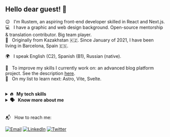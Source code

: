 ## Hello dear guest! 👋

<p>😉 &nbsp; I'm Rustem, an aspiring front-end developer skilled in React and Next.js.</br>
💻 &nbsp; I have a graphic and web design background. Open-source mentorship & translation contributor. Big team player.</br>
📍 &nbsp; Originally from Kazakhstan 🇰🇿. Since January of 2021, I have been living in Barcelona, Spain 🇪🇸.</p>
<p>🌍 &nbsp; I speak English (C2), Spanish (B1), Russian (native).</p>
<p>📌 &nbsp; To improve my skills I currently work on: an advanced blog platform project. See the description <a href="https://github.com/notturnomio/blog-platform-prod">here</a>.</br>
🚀 &nbsp; On my list to learn next: Astro, Vite, Svelte.</p>
</br>
<details>
  <summary><b>🔥 &nbsp; My tech skills</b></summary>
  </br>
  I have experience with the following technologies:

  #### Languages & Frameworks

  ![JavaScript](https://img.shields.io/badge/JavaScript-323330?style=flat-square&logo=javascript&logoColor=F7DF1E)
  ![TypeScript](https://img.shields.io/badge/TypeScript-007ACC?style=flat-square&logo=typescript&logoColor=white)
  ![Next.js](https://img.shields.io/badge/next.js-000000?style=flat-square&logo=nextdotjs&logoColor=white)
  ![React](https://img.shields.io/badge/React-20232A?style=flat-square&logo=react&logoColor=61DAFB)
  ![React Router](https://img.shields.io/badge/React_Router-CA4245?style=flat-square&logo=react-router&logoColor=white)
  ![Redux Toolkit](https://img.shields.io/badge/Redux-593D88?style=flat-square&logo=redux&logoColor=white)

  #### Styling

  ![Styled-Components](https://img.shields.io/badge/styled--components-DB7093?style=flat-square&logo=styled-components&logoColor=white)
  ![Sass](https://img.shields.io/badge/Sass-CC6699?style=flat-square&logo=sass&logoColor=white)
  ![Tailwind CSS](https://img.shields.io/badge/Tailwind_CSS-38B2AC?style=flat-square&logo=tailwind-css&logoColor=white)
  ![Chakra-UI](https://img.shields.io/badge/Chakra--UI-319795?style=flat-square&logo=chakra-ui&logoColor=white)
  ![Ant Design](https://img.shields.io/badge/Ant%20Design-1890FF?style=flat-square&logo=antdesign&logoColor=white)

  #### Backend

  ![Node JS](https://img.shields.io/badge/Node.js-339933?style=flat-square&logo=nodedotjs&logoColor=white)
  ![MongoDB](https://img.shields.io/badge/MongoDB-4EA94B?style=flat-square&logo=mongodb&logoColor=white)
  ![Vercel](https://img.shields.io/badge/Vercel-000000?style=flat-square&logo=vercel&logoColor=white)
  ![Heroku](https://img.shields.io/badge/Heroku-430098?style=flat-square&logo=heroku&logoColor=white)
  ![Firebase](https://img.shields.io/badge/firebase-%23039BE5.svg?style=flat-square&logo=firebase)

  #### Testing

  ![React Testing Library](https://img.shields.io/badge/Testing%20Library-E33332?logo=testinglibrary&logoColor=fff&style=flat-square)
  ![Jest](https://img.shields.io/badge/Jest-C21325?style=flat-square&logo=jest&logoColor=white)
  ![Storybook](https://img.shields.io/badge/storybook-FF4785?style=flat-square&logo=storybook&logoColor=white)
  ![Chromatic](https://img.shields.io/badge/-Chromatic-%23FC521F?style=flat-square)
  ![Loki](https://img.shields.io/badge/-LOKI-%2300c3ff?style=flat-square)
  ![Cypress](https://img.shields.io/badge/Cypress-17202C?style=flat-square&logo=cypress&logoColor=white)

  #### IDE and OS

  ![VS Code](https://img.shields.io/badge/VSCode-0078D4?style=flat-square&logo=visual%20studio%20code&logoColor=white)
  ![WebStorm](https://img.shields.io/badge/WebStorm-000000?style=flat-square&logo=WebStorm&logoColor=white)
  ![Mac OS](https://img.shields.io/badge/mac%20os-000000?style=flat-square&logo=apple&logoColor=white)
  ![Windows](https://img.shields.io/badge/Windows-0078D6?style=flat-square&logo=windows&logoColor=white)

  #### Linters

  ![ESLint](https://img.shields.io/badge/eslint-3A33D1?style=flat-square&logo=eslint&logoColor=white)
  ![Prettier](https://img.shields.io/badge/prettier-1A2C34?style=flat-square&logo=prettier&logoColor=F7BA3E)

  #### Design Tools

  ![Figma](https://img.shields.io/badge/Figma-F24E1E?style=flat-square&logo=figma&logoColor=white)
  ![Adobe Illustrator](https://img.shields.io/badge/Adobe%20Illustrator-FF9A00?style=flat-square&logo=adobe%20illustrator&logoColor=white)

  #### Others/Misc

  ![Git](https://img.shields.io/badge/GIT-E44C30?style=flat-square&logo=git&logoColor=white)
  ![Google Cloud](https://img.shields.io/badge/GoogleCloud-%234285F4.svg?style=flat-square&logo=google-cloud&logoColor=white)
  ![GitHub Actions](https://img.shields.io/badge/GitHub_Actions-2088FF?style=flat-square&logo=github-actions&logoColor=white)
  ![Webpack](https://img.shields.io/badge/Webpack-8DD6F9?style=flat-square&logo=Webpack&logoColor=white)
  ![Babel](https://img.shields.io/badge/Babel-F9DC3E?style=flat-square&logo=babel&logoColor=white)
  ![NPM](https://img.shields.io/badge/npm-CB3837?style=flat-square&logo=npm&logoColor=white)
  ![Yarn](https://img.shields.io/badge/Yarn-2C8EBB?style=flat-square&logo=yarn&logoColor=white)
  ![Lodash](https://img.shields.io/badge/Lodash-3492FF?style=flat-square&logo=lodash&logoColor=white")
  ![JWT](https://img.shields.io/badge/JWT-000000?style=flat-square&logo=JSON%20web%20tokens&logoColor=white)
  ![Stripe](https://img.shields.io/badge/Stripe-626CD9?style=flat-square&logo=Stripe&logoColor=white)
  ![Jira](https://img.shields.io/badge/Jira-0052CC?style=flat-square&logo=Jira&logoColor=white)
  ![WordPress](https://img.shields.io/badge/Wordpress-21759B?style=flat-square&logo=wordpress&logoColor=white)
  </br>
</details>
<details>
  <summary><b>🗣 &nbsp; Know more about me</b></summary>
  </br>
  Some of my hobbies are:
  
  - 🏓 &nbsp; playing table tennis,
  - 🚲 &nbsp; stress-free cycle rides, 
  - 🎸 &nbsp; meditative acoustic guitar playing, 
  - 🍳 &nbsp; trying new recipes, 
  - 🎮 &nbsp; COD Mobile.
   
  💡 &nbsp; Fun fact: I decided to change my career to front-end after the Software Quality Assurance course at <a href="https://www.lasth.com">Los Altos Software Testing House</a> in 2019.
</details>
</br>
<p>📬 &nbsp; How to reach me: </p>

[![Email](https://img.shields.io/badge/Email-D14836?style=for-the-badge&logo=gmail&logoColor=white)](mailto:notturnomio@gmail.com)
[![LinkedIn](https://img.shields.io/badge/LinkedIn-0077B5?style=for-the-badge&logo=linkedin&logoColor=white)](https://www.linkedin.com/in/rstmbcn)
[![Twitter](https://img.shields.io/badge/Twitter-1DA1F2?style=for-the-badge&logo=twitter&logoColor=white)](https://twitter.com/rstmbcn)


